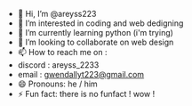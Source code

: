 - 👋 Hi, I’m @areyss223
- 👀 I’m interested in coding and web dedigning
- 🌱 I’m currently learning python (i'm trying)
- 💞️ I’m looking to collaborate on web design
- 📫 How to reach me on :
- discord : areyss_2233
- email   : gwendallyt223@gmail.com
- 😄 Pronouns: he / him
- ⚡ Fun fact: there is no funfact ! wow !

<!---
areyss223/areyss223 is a ✨ special ✨ repository because its `README.md` (this file) appears on your GitHub profile.
You can click the Preview link to take a look at your changes.
--->
